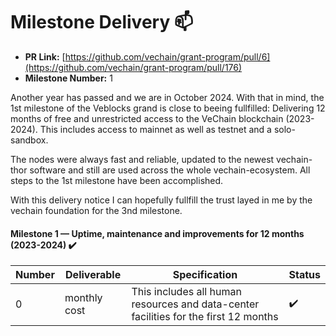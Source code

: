 # Milestone Delivery :mailbox:

* **PR Link:** [https://github.com/vechain/grant-program/pull/6](https://github.com/vechain/grant-program/pull/176)
* **Milestone Number:** 1

Another year has passed and we are in October 2024. With that in mind, the 1st milestone of the Veblocks grand is close to beeing fullfilled: 
Delivering 12 months of free and unrestricted access to the VeChain blockchain (2023-2024).
This includes access to mainnet as well as testnet and a solo-sandbox. 

The nodes were always fast and reliable, updated to the newest vechain-thor software and still are used across the whole vechain-ecosystem.
All steps to the 1st milestone have been accomplished.

With this delivery notice I can hopefully fullfill the trust layed in me by the vechain foundation for the 3nd milestone.

#### Milestone 1 — Uptime, maintenance and improvements for 12 months (2023-2024) ✔️

| Number | Deliverable | Specification | Status |
|-|-|-|-|
| 0| monthly cost | This includes all human resources and data-center facilities for the first 12 months |✔️

